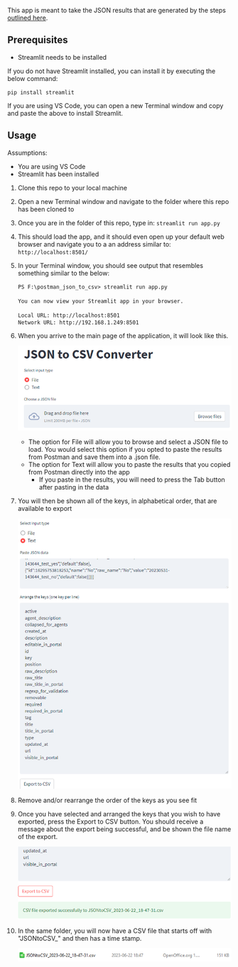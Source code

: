 This app is meant to take the JSON results that are generated by the steps [outlined here](https://github.com/whitelotusapps/zendesk-developer-user-group/wiki/2023-06-23-Zendesk-Developer-User-Group-Developer-Tools-Pagination-in-Postman).

## Prerequisites

- Streamlit needs to be installed

If you do not have Streamlit installed, you can install it by executing the below command:

```
pip install streamlit
```

If you are using VS Code, you can open a new Terminal window and copy and paste the above to install Streamlit.
## Usage

Assumptions:
- You are using VS Code
- Streamlit has been installed

1. Clone this repo to your local machine
2. Open a new Terminal window and navigate to the folder where this repo has been cloned to
3. Once you are in the folder of this repo, type in: ```streamlit run app.py```
4. This should load the app, and it should even open up your default web browser and navigate you to a an address similar to: ```http://localhost:8501/```
5. In your Terminal window, you should see output that resembles something similar to the below:

    ```
    PS F:\postman_json_to_csv> streamlit run app.py

    You can now view your Streamlit app in your browser.

    Local URL: http://localhost:8501
    Network URL: http://192.168.1.249:8501
    ```
6. When you arrive to the main page of the application, it will look like this.

    ![](https://github.com/whitelotusapps/zendesk-developer-user-group/blob/main/Meetings/2023-06-23%20-%20Developer%20Tools%20-%20Postman%20-%20Pagination/01%20-%20JSON%20to%20CSV%20-%20Initial%20Page.png)

    - The option for File will allow you to browse and select a JSON file to load. You would select this option if you opted to paste the results from Postman and save them into a .json file.
    - The option for Text will allow you to paste the results that you copied from Postman directly into the app
      - If you paste in the results, you will need to press the Tab button after pasting in the data

7. You will then be shown all of the keys, in alphabetical order, that are available to export

    
    ![](https://github.com/whitelotusapps/zendesk-developer-user-group/blob/main/Meetings/2023-06-23%20-%20Developer%20Tools%20-%20Postman%20-%20Pagination/02%20-%20JSON%20to%20CSV%20-%20Paste%20Data.png)


8. Remove and/or rearrange the order of the keys as you see fit

9. Once you have selected and arranged the keys that you wish to have exported, press the Export to CSV button. You should receive a message about the export being successful, and be shown the file name of the export.

    ![](https://github.com/whitelotusapps/zendesk-developer-user-group/blob/main/Meetings/2023-06-23%20-%20Developer%20Tools%20-%20Postman%20-%20Pagination/03%20-%20JSON%20to%20CSV%20-%20Successful%20Export.png)

10. In the same folder, you will now have a CSV file that starts off with "JSONtoCSV_" and then has a time stamp.

    ![](https://github.com/whitelotusapps/zendesk-developer-user-group/blob/main/Meetings/2023-06-23%20-%20Developer%20Tools%20-%20Postman%20-%20Pagination/04%20-%20JSON%20to%20CSV%20-%20CSV%20File%20in%20Folder.png)
